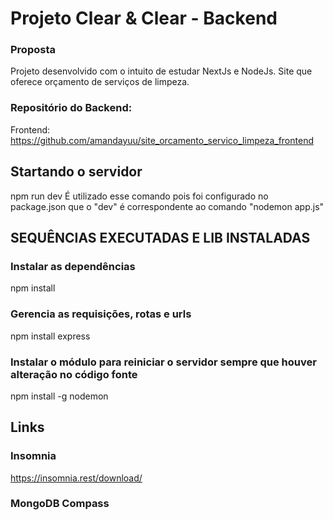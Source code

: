 # Projeto Clear & Clear - Backend

### Proposta
Projeto desenvolvido com o intuito de estudar NextJs e NodeJs.
Site que oferece orçamento de serviços de limpeza.

### Repositório do Backend: 
Frontend: https://github.com/amandayuu/site_orcamento_servico_limpeza_frontend

## Startando o servidor
npm run dev
É utilizado esse comando pois foi configurado no package.json que o "dev" é correspondente ao comando "nodemon app.js"
## SEQUÊNCIAS EXECUTADAS E LIB INSTALADAS
### Instalar as dependências
npm install

### Gerencia as requisições, rotas e urls
npm install express

### Instalar o módulo para reiniciar o servidor sempre que houver alteração no código fonte
npm install -g nodemon
## Links
### Insomnia
https://insomnia.rest/download/

### MongoDB Compass 